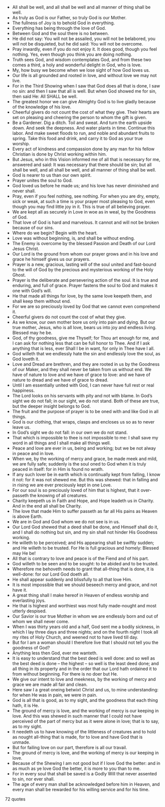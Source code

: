  - All shall be well, and all shall be well and all manner of thing shall be well.
 - As truly as God is our Father, so truly God is our Mother.
 - The fullness of Joy is to behold God in everything.
 - Everything has being through the love of God.
 - Between God and the soul there is no between.
 - He did not say: You will not be assailed, you will not be belabored, you will not be disquieted, but he did said: You will not be overcome.
 - Pray inwardly, even if you do not enjoy it. It does good, though you feel nothing. Yes, even though you think you are doing nothing.
 - Truth sees God, and wisdom contemplates God, and from these two comes a third, a holy and wonderful delight in God, who is love.
 - My, how busy we become when we lose sight of how God loves us.
 - Our life is all grounded and rooted in love, and without love we may not live.
 - For in the Third Showing when I saw that God does all that is done, I saw no sin: and then I saw that all is well. But when God showed me for sin, then said He: All SHALL be well.
 - The greatest honor we can give Almighty God is to live gladly because of the knowledge of his love.
 - Cheerful givers do not count the cost of what they give. Their hearts are set on pleasing and cheering the person to whom the gift is given.
 - Be a Gardener. Dig a ditch. Toil and sweat. And turn the earth upside down. And seek the deepness. And water plants in time. Continue this labor. And make sweet floods to run, and noble and abundant fruits to spring. Take this food and drink, and carry it to God as your true worship.
 - Every act of kindness and compassion done by any man for his fellow Christian is done by Christ working within him.
 - But Jesus, who in this Vision informed me of all that is necessary for me, answered and said: It was necessary that there should be sin; but all shall be well, and all shall be well, and all manner of thing shall be well.
 - God is nearer to us than our own spirit.
 - Prayer unites the soul to God.
 - God loved us before he made us; and his love has never diminished and never shall.
 - Pray, even if you feel nothing, see nothing. For when you are dry, empty, sick or weak, at such a time is your prayer most pleasing to God, even though you may find little joy in it. This is true of all believing prayer.
 - We are kept all as securely in Love in woe as in weal, by the Goodness of God.
 - That love of God is hard and marvelous. It cannot and will not be broken because of our sins.
 - Where do we begin? Begin with the heart.
 - Love was without beginning, is, and shall be without ending.
 - The Enemy is overcome by the blessed Passion and Death of our Lord Jesus Christ.
 - Our Lord is the ground from whom our prayer grows and in his love and grace he himself gives us our prayers.
 - Prayer is a new, gracious, lasting will of the soul united and fast-bound to the will of God by the precious and mysterious working of the Holy Ghost.
 - Prayer is the deliberate and persevering action of the soul. It is true and enduring, and full of grace. Prayer fastens the soul to God and makes it one with God’s will.
 - He that made all things for love, by the same love keepeth them, and shall keep them without end.
 - For we are so preciously loved by God that we cannot even comprehend it.
 - Cheerful givers do not count the cost of what they give.
 - As we know, our own mother bore us only into pain and dying. But our true mother, Jesus, who is all love, bears us into joy and endless living. Blessed may he be.
 - God, of thy goodness, give me Thyself; for Thou art enough for me, and I can ask for nothing less that can be full honor to Thee. And if I ask anything that is less, ever Shall I be in want, for only in Thee have I all.
 - God willeth that we endlessly hate the sin and endlessly love the soul, as God loveth it.
 - Love and Dread are brethren, and they are rooted in us by the Goodness of our Maker, and they shall never be taken from us without end. We have of nature to love and we have of grace to love: and we have of nature to dread and we have of grace to dread.
 - Until I am essentially united with God, I can never have full rest or real happiness.
 - The Lord looks on his servants with pity and not with blame. In God’s sight we do not fall; in our sight, we do not stand. Both of these are true, but the deeper insight belongs to God.
 - The fruit and the purpose of prayer is to be oned with and like God in all things.
 - God is our clothing, that wraps, clasps and encloses us so as to never leave us.
 - In God’s sight we do not fall: in our own we do not stand.
 - That which is impossible to thee is not impossible to me: I shall save my word in all things and I shall make all things well.
 - Peace and love are ever in us, being and working; but we be not alway in peace and in love.
 - When we, by the working of mercy and grace, be made meek and mild, we are fully safe; suddenly is the soul oned to God when it is truly peaced in itself: for in Him is found no wrath.
 - If any such lover be in earth which is continually kept from falling, I know it not: for it was not shewed me. But this was shewed: that in falling and in rising we are ever preciously kept in one Love.
 - For our soul is so preciously loved of him that is highest, that it over-passeth the knowing of all creatures.
 - Charity keepeth us in Faith and Hope, and Hope leadeth us in Charity. And in the end all shall be Charity.
 - The love that made Him to suffer passeth as far all His pains as Heaven is above Earth.
 - We are in God and God whom we do not see is in us.
 - Our Lord God shewed that a deed shall be done, and Himself shall do it, and I shall do nothing but sin, and my sin shall not hinder His Goodness working.
 - He willeth to be perceived; and His appearing shall be swiftly sudden; and He willeth to be trusted. For He is full gracious and homely: Blessed may He be!
 - All that is contrary to love and peace is of the Fiend and of his part.
 - God willeth to be seen and to be sought: to be abided and to be trusted.
 - Wherefore me behoveth needs to grant that all-thing that is done, it is well-done: for our Lord God doeth all.
 - He shall appear suddenly and blissfully to all that love Him.
 - It is most impossible that we should beseech mercy and grace, and not have it.
 - A great thing shall I make hereof in Heaven of endless worship and everlasting joys.
 - He that is highest and worthiest was most fully made-nought and most utterly despised.
 - Our Savior is our true Mother in whom we are endlessly born and out of whom we shall never come.
 - When I was thirty years old and a half, God sent me a bodily sickness, in which I lay three days and three nights; and on the fourth night I took all my rites of Holy Church, and weened not to have lived till day.
 - But for I am a woman should I therefore live that I should not tell you the goodness of God?
 - Anything less then God, ever me wanteth.
 - It is easy to understand that the best deed is well done: and so well as the best deed is done – the highest – so well is the least deed done; and all thing in its property and in the order that our Lord hath ordained it to from without beginning. For there is no doer but He.
 - We give our intent to love and meekness, by the working of mercy and grace we are made all fair and clean.
 - Here saw I a great oneing betwixt Christ and us, to mine understanding: for when He was in pain, we were in pain.
 - God is all that is good, as to my sight, and the goodness that each thing hath, it is He.
 - The ground of mercy is love, and the working of mercy is our keeping in love. And this was shewed in such manner that I could not have perceived of the part of mercy but as it were alone in love; that is to say, as to my sight.
 - It needeth us to have knowing of the littleness of creatures and to hold as nought all-thing that is made, for to love and have God that is unmade.
 - But for failing love on our part, therefore is all our travail.
 - The ground of mercy is love, and the working of mercy is our keeping in love.
 - Because of the Shewing I am not good but if I love God the better: and in as much as ye love God the better, it is more to you than to me.
 - For in every soul that shall be saved is a Godly Will that never assented to sin, nor ever shall.
 - The age of every man shall be acknowledged before him in Heaven, and every man shall be rewarded for his willing service and for his time.

72 quotes